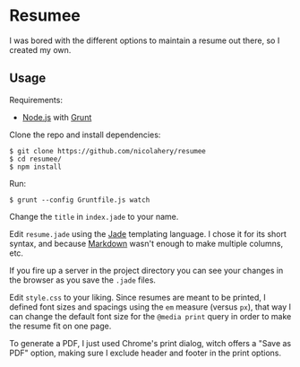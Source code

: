 # Resumee

I was bored with the different options to maintain a resume out there, so I created my own.

## Usage

Requirements:

- [Node.js](http://nodejs.org/) with [Grunt](http://gruntjs.com/)

Clone the repo and install dependencies:

```
$ git clone https://github.com/nicolahery/resumee
$ cd resumee/
$ npm install
```

Run:

```
$ grunt --config Gruntfile.js watch
```

Change the `title` in `index.jade` to your name.

Edit `resume.jade` using the [Jade](http://jade-lang.com/) templating language. I chose it for its short syntax, and because [Markdown](http://daringfireball.net/projects/markdown/) wasn't enough to make multiple columns, etc.

If you fire up a server in the project directory you can see your changes in the browser as you save the `.jade` files.

Edit `style.css` to your liking. Since resumes are meant to be printed, I defined font sizes and spacings using the `em` measure (versus `px`), that way I can change the default font size for the `@media print` query in order to make the resume fit on one page.

To generate a PDF, I just used Chrome's print dialog, witch offers a "Save as PDF" option, making sure I exclude header and footer in the print options.